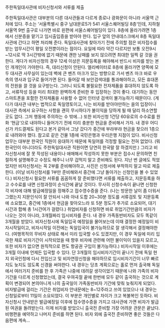 주한독일대사관에 비자신청서와 서류를 제출

주한독일대사관은 대부분의 다른 대사관들과 다르게 종로나 광화문이 아니라 서울역 근처에 있다. 주소는 ‘서울특별시 중구 남대문로5가 541 서울스퀘어빌딩 8층’인데, 지하철 서울역 9번 출구로 나가면 바로 왼편에 서울스퀘어빌딩이 있다. 8층에 올라가려면 1층에서 신분증을 맡기고 임시출입증을 받아야 한다. 입구 앞의 안내데스크에서 8층 독일대사관에 간다고 하면 처리해 준다.
독일대사관에 찾아가기 전에 주의할 점은 비자접수를 받는 업무시간이 평일 오전뿐이라는 점이다. 요일에 따라 약간 다르지만 보통 오전9시~12시로 딱 3시간밖에 없기 때문에 괜한 낭패를 보지 않으려면 최대한 일찍 갈 것을 권한다. 게다가 비자신청의 경우 12세 이상은 지문등록을 해야해서 반드시 비자를 받는 본인 개개인이 가야한다. 즉, 대리신청이 안된다.
엘리베이터로 8층에 올라가면 양쪽에 모두 대사관 사무실이 있는데 벽에 큰 벤츠 마크가 있는 방향으로 가서 벤츠 마크 바로 우측의 영사과 입구로 들어가면 된다. 들어갈 때 보안검색대를 통과해야하고, 모든 휴대폰의 전원을 끌 것을 요구받는다. 그러니 되도록 불필요한 전자제품을 휴대하지 않도록 하고, 서류작성 등을 미리 최대한 완벽하게 준비한 후 입장하는 것이 좋다. 대기하는 동안 스마트폰을 포함한 전자제품을 사용할 수 없어 인터넷 검색이 불가능하기 때문이다. (게다가 대사관 내부는 법적으로 독일영토이고, 나는 비자를 받아야만하는 을의 입장이니 대사관 측에서 요구하는 사항을 괜히 무시하다가 불이익을 당하게 될 때 달리 하소연할 곳도 없다. 그저 행동에 주의하는 수 밖에…) 또한 비자신청 1건당 60유로의 수수료를 원화 ‘현금’으로 내야하니 들어가기 전에 미리 충분한 현금을 준비해서 가자. 내 경우 어디선가 카드결제도 된다고 본거 같아서 그냥 갔다가 중간에 부랴부랴 현금을 찾으러 1층으로 내려와야 했다. 참고로 같은 건물 1층에 국민은행과 우리은행 지점이 있다.
비사신청업무는 대부분 한국인 직원이 응대하기 때문에 독일어를 걱정할 필요는 전혀 없었다. (뭐 한국인이 아니더라도 주한독일대사관 직원이면 당연히 한국말 잘 하겠지만.) 그리고 비자신청서에 잘 못 작성된 내용이나 애매해서 작성하지 못한 부분은 접수시 문의하면 친절하게 설명해주고 수정도 해주니 너무 겁먹지 말고 준비해도 된다. 지난 번 글에도 적었었지만 비자신청서는 꼭 2부를 준비해야하고, 사진은 신청서에 부착하지 말고 따로 제출한다. (이날 비자신청서를 1부만 준비해와서 중간에 그냥 돌아가는 신청인을 볼 수 있었다.) 비자신청시 필요한 서류를 꼼꼼하게 잘 준비했다면 서류를 제출하고, 지문등록을 하고 수수료를 내면 신청과정이 순식간에 끝날 것이다. 무사히 신청수속이 끝나면 신청한 각 비자에 대해 발급예정일을 정해주고 접수영수증을 준다. (나는 방문한 날이 좀 더워서 그랬는지 지문인식이 잘 안되서 나와 아내 도합 20~30분 정도를 서류검토 및 지문등록에 소요했고, 중간에 1층에서 현금을 찾아오느라 또 5분 정도가 추가로 소요되어, 대기 시간과 합해 총 1시간여가 걸렸다.)
취업비자를 신청하면 바로 취업기간만큼의 비자가 나오는 것이 아니라, 3개월짜리 임시비자를 준다. 내 경우 가족동반비자도 모두 똑같이 3개월을 받았다. 비자신청시에 독일입국 예정일을 물어보는데 이때 결정한 예정일이 비자시작일이고, 비자시작일 이전에는 독일입국이 불가능하므로 잘 생각해서 결정해야한다. (여행목적의 무비자 상태로 해서 미리 입국할 수도 있겠지만, 이 경우 독일에 미리 입국한 채로 비자기간이 시작되었을 때 향후 비자에 관련해 어떤 불이익이 있을지 모르고, 또한 비자가 없으면 원칙적으로 편도 항공권 구입이 불가능하다.) 비자시작일 이후에는 3개월 이내에 언제든 입국할 수 있다. 단 3개월의 임시비자기간이 끝나기 전에 독일 현지 외국인청에 다시 전입신고 및 비자연장신청을 해야하므로 임시비자기간이 너무 빠르지도 늦지도 않도록 신경을 써야한다. 내 경우는 당초 계획으로는 홀로 먼저 출국해 독일에서 여러가지 준비를 한 후 가족은 나중에 데려갈 생각이었기 때문에 나와 가족의 비자기간을 다르게 신청했었는데, 결국 우여곡절 끝에 한번에 모두 같이 출국하는 것으로 계획이 변경되어 본의아니게 나의 출국일이 가족동반비자 기간에 맞춰 늦춰지게 되었다.
비자발급에 걸리는 기간은 취업비자 안내문에는 8~12주라고 쓰여 있었으나 내 경우는 신청일로부터 11일이 소요되었다. 이 부분은 개인별로 차이가 크고 복불복인 듯하다. 비자신청시 안내받은 발급예정일 이후에 접수영수증을 가지고 대사관에 가면 비자가 발급된 여권을 돌려받는다.
이제 비자를 받았으니 출국전 준비할 가장 어려운 관문은 끝났다. 비행편을 예약하고 나머지 준비를 하면 된다. 비자 외에 출국전 준비하면 좋은 것들은 다음편에 계속…